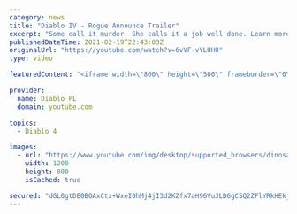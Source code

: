 ```yaml
---
category: news
title: "Diablo IV - Rogue Announce Trailer"
excerpt: "Some call it murder. She calls it a job well done. Learn more at Diablo4.com. The Rogue is the newest addition to the Diablo IV ..."
publishedDateTime: 2021-02-19T22:43:03Z
originalUrl: "https://youtube.com/watch?v=6vVF-vYLUH0"
type: video

featuredContent: "<iframe width=\"800\" height=\"500\" frameborder=\"0\" src=\"https://www.youtube.com/embed/6vVF-vYLUH0\" allow=\"accelerometer; autoplay; encrypted-media; gyroscope; picture-in-picture\" allowfullscreen></iframe>"

provider:
  name: Diablo PL
  domain: youtube.com

topics:
  - Diablo 4

images:
  - url: "https://www.youtube.com/img/desktop/supported_browsers/dinosaur.png"
    width: 1200
    height: 800
    isCached: true

secured: "dGL0gtDE0BOAxCtx+WxeI0hMj4jI3d2KZfx7aH96VuJLD6gC5Q2ZFlYRkHEkjZnRwKuYzkMvzewldRRFXgOJQpvreT0KPXjvCAaKGiHzS9xHN8bH84R7TftvIDDAr6gIPxghtTT378MChIsRrJj4t04EkvU435ptNgkZjdV/OGVWbDHEkMjGMTPLDvQfUxoPmubRq6GUxtMKFJXD+pul+u2tPGGcYQXG1+rzA7XftaoiKi+8qvSK7Rhr1wnx4U8lnj14N1AZ31JD2oarcmMC2SE6u/Mk/MBa5z7BIdtzqmx9jK62cZlM63kDyO0PM1lUvttqCakyz/ZxJI850b5rQ33XFwDv2uLlzUNiHNbHmofhgIUxrEWpm8FWXrxeevgDdfAPnpI8F4WfHe3lKjy8+Q==;McPZg5qrXhrCVefEgaq+pA=="
---
```


